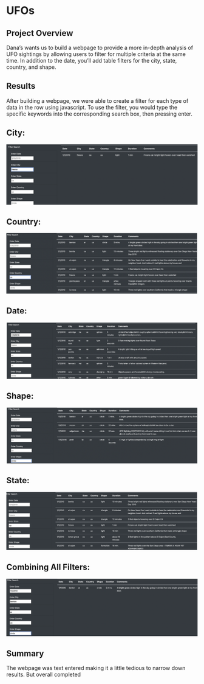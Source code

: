 # UFOs

## Project Overview
Dana’s wants us to build a webpage to provide a more in-depth analysis of UFO sightings by allowing users to filter for multiple criteria at the same time. In addition to the date, you’ll add table filters for the city, state, country, and shape.

## Results 
After building a webpage, we were able to create a filter for each type of data in the row using javascript. To use the filter, you would type the specific keywords into the corresponding search box, then pressing enter.

## City:
![alt text](https://github.com/stackanna/UFOs/blob/be162282abc0eeb609ed8cc0960c6b3c502eb6f9/images/CITY.png)

## Country:
![alt text](https://github.com/stackanna/UFOs/blob/be162282abc0eeb609ed8cc0960c6b3c502eb6f9/images/COUNTRY.png)

## Date:
![alt text](https://github.com/stackanna/UFOs/blob/be162282abc0eeb609ed8cc0960c6b3c502eb6f9/images/DAT.png)


## Shape:
![alt text](https://github.com/stackanna/UFOs/blob/be162282abc0eeb609ed8cc0960c6b3c502eb6f9/images/SHAPE.png)


## State:
![alt text](https://github.com/stackanna/UFOs/blob/be162282abc0eeb609ed8cc0960c6b3c502eb6f9/images/STATE.png)


## Combining All Filters:
![alt text](https://github.com/stackanna/UFOs/blob/be162282abc0eeb609ed8cc0960c6b3c502eb6f9/images/COMBO.png)

## Summary

The webpage was text entered making it a little tedious to narrow down results. But overall completed
